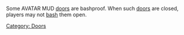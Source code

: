 Some AVATAR MUD [doors](:Category:_Doors.md "wikilink") are bashproof.
When such [doors](:Category:_Doors.md "wikilink") are closed, players
may not [bash](Bashdoor.md "wikilink") them open.

[Category: Doors](Category:_Doors "wikilink")
